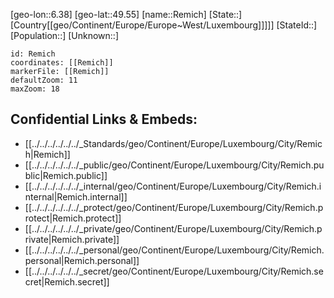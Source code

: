 ﻿---
location: [49.55,6.38]
mapzoom: [7,12] 
mapmarker: city 
type: City
tags:
- geo/City


SpocWebEntityId: 33701
isDeleted: false
confidential: public

---
[geo-lon::6.38]
[geo-lat::49.55]
[name::Remich]
[State::]
[Country[[geo/Continent/Europe/Europe~West/Luxembourg]]]]]
[StateId::]
[Population::]
[Unknown::]


```leaflet
id: Remich
coordinates: [[Remich]]
markerFile: [[Remich]]
defaultZoom: 11 
maxZoom: 18
```


## Confidential Links & Embeds: 
- [[../../../../../../_Standards/geo/Continent/Europe/Luxembourg/City/Remich|Remich]] 
- [[../../../../../../_public/geo/Continent/Europe/Luxembourg/City/Remich.public|Remich.public]] 
- [[../../../../../../_internal/geo/Continent/Europe/Luxembourg/City/Remich.internal|Remich.internal]] 
- [[../../../../../../_protect/geo/Continent/Europe/Luxembourg/City/Remich.protect|Remich.protect]] 
- [[../../../../../../_private/geo/Continent/Europe/Luxembourg/City/Remich.private|Remich.private]] 
- [[../../../../../../_personal/geo/Continent/Europe/Luxembourg/City/Remich.personal|Remich.personal]] 
- [[../../../../../../_secret/geo/Continent/Europe/Luxembourg/City/Remich.secret|Remich.secret]] 
